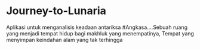 # Journey-to-Lunaria
Aplikasi untuk menganalisis keadaan antariksa
#Angkasa....Sebuah ruang yang menjadi tempat hidup bagi makhluk yang menempatinya,
Tempat yang menyimpan keindahan alam yang tak terhingga
